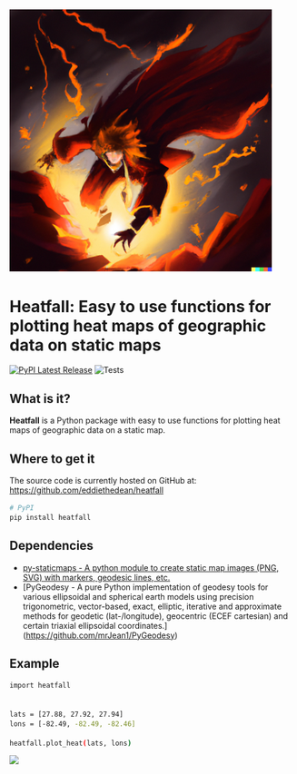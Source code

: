 ![Heatfall Logo](https://raw.githubusercontent.com/eddiethedean/heatfall/main/docs/heatfall_logo.png)
-----------------

# Heatfall: Easy to use functions for plotting heat maps of geographic data on static maps
[![PyPI Latest Release](https://img.shields.io/pypi/v/landfall.svg)](https://pypi.org/project/heatfall/)
![Tests](https://github.com/eddiethedean/heatfall/actions/workflows/tests.yml/badge.svg)

## What is it?

**Heatfall** is a Python package with easy to use functions for plotting heat maps of geographic data on a static map.

## Where to get it
The source code is currently hosted on GitHub at:
https://github.com/eddiethedean/heatfall

```sh
# PyPI
pip install heatfall
```

## Dependencies
- [py-staticmaps - A python module to create static map images (PNG, SVG) with markers, geodesic lines, etc.](https://github.com/flopp/py-staticmaps)
- [PyGeodesy - A pure Python implementation of geodesy tools for various ellipsoidal and spherical earth models using precision trigonometric, vector-based, exact, elliptic, iterative and approximate methods for geodetic (lat-/longitude), geocentric (ECEF cartesian) and certain triaxial ellipsoidal coordinates.] (https://github.com/mrJean1/PyGeodesy)

## Example
```sh
import heatfall


lats = [27.88, 27.92, 27.94]
lons = [-82.49, -82.49, -82.46]

heatfall.plot_heat(lats, lons)
```
![](https://raw.githubusercontent.com/eddiethedean/heatfall/main/docs/example_map.png)